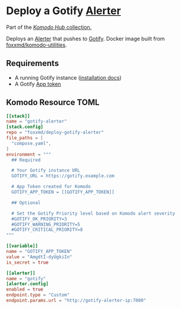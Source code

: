 # Deploy a Gotify [Alerter](https://komo.do/docs/resources#alerter)

Part of the [*Komodo Hub* collection.](https://github.com/komodo-hub/komodo-hub)

Deploys an [Alerter](https://komo.do/docs/resources#alerter) that pushes to [Gotify](https://gotify.net/). Docker image built from [foxxmd/komodo-utilities](https://github.com/FoxxMD/komodo-utilities).

## Requirements

* A running Gotify instance ([installation docs](https://gotify.net/docs/install))
* A Gotify [App token](https://gotify.net/docs/pushmsg)

## Komodo Resource TOML

```toml
[[stack]]
name = "gotify-alerter"
[stack.config]
repo = "foxxmd/deploy-gotify-alerter"
file_paths = [
  "compose.yaml",
]
environment = """
  ## Required

  # Your Gotify instance URL
  GOTIFY_URL = https://gotify.example.com

  # App Token created for Komodo
  GOTIFY_APP_TOKEN = [[GOTIFY_APP_TOKEN]]

  ## Optional

  # Set the Gotify Priority level based on Komodo alert severity
  #GOTIFY_OK_PRIORITY=3
  #GOTIFY_WARNING_PRIORITY=5
  #GOTIFY_CRITICAL_PRIORITY=8
"""

[[variable]]
name = "GOTIFY_APP_TOKEN"
value = "AmgdtI-dyUgkiIn"
is_secret = true

[[alerter]]
name = "gotify"
[alerter.config]
enabled = true
endpoint.type = "Custom"
endpoint.params.url = "http://gotify-alerter-ip:7000"
```